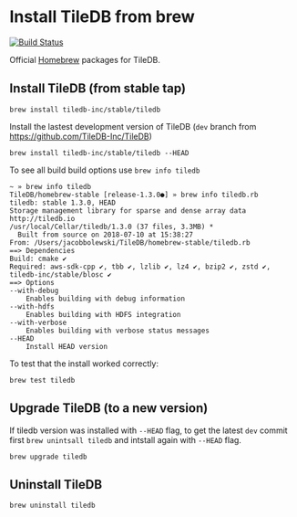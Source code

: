 # Install TileDB from brew

[![Build Status](https://travis-ci.org/TileDB-Inc/homebrew-stable.svg?branch=master)](https://travis-ci.org/TileDB-Inc/homebrew-stable)

Official [Homebrew](https://brew.sh/) packages for TileDB.

## Install TileDB (from stable tap)

```
brew install tiledb-inc/stable/tiledb
```

Install the lastest development version of TileDB (`dev` branch from https://github.com/TileDB-Inc/TileDB)

```
brew install tiledb-inc/stable/tiledb --HEAD
```

To see all build build options use `brew info tiledb`

```
~ » brew info tiledb
TileDB/homebrew-stable [release-1.3.0●] » brew info tiledb.rb
tiledb: stable 1.3.0, HEAD
Storage management library for sparse and dense array data
http://tiledb.io
/usr/local/Cellar/tiledb/1.3.0 (37 files, 3.3MB) *
  Built from source on 2018-07-10 at 15:38:27
From: /Users/jacobbolewski/TileDB/homebrew-stable/tiledb.rb
==> Dependencies
Build: cmake ✔
Required: aws-sdk-cpp ✔, tbb ✔, lzlib ✔, lz4 ✔, bzip2 ✔, zstd ✔, tiledb-inc/stable/blosc ✔
==> Options
--with-debug
	Enables building with debug information
--with-hdfs
	Enables building with HDFS integration
--with-verbose
	Enables building with verbose status messages
--HEAD
	Install HEAD version
```

To test that the install worked correctly:

```
brew test tiledb
```

## Upgrade TileDB (to a new version)

If tiledb version was installed with `--HEAD` flag, to get the latest `dev` commit first `brew unintsall tiledb` and intstall again with `--HEAD` flag. 

```
brew upgrade tiledb
```

## Uninstall TileDB

```
brew uninstall tiledb
```
